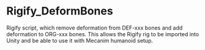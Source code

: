 # Rigify_DeformBones

Rigify script, which remove deformation from DEF-xxx bones and add deformation to ORG-xxx bones. This allows the Rigify rig to be imported into Unity and be able to use it with Mecanim humanoid setup. 
